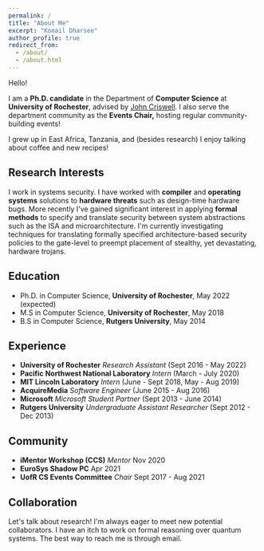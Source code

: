 ```yaml
---
permalink: /
title: "About Me"
excerpt: "Komail Dharsee"
author_profile: true
redirect_from: 
  - /about/
  - /about.html
---
```


Hello!

I am a **Ph.D. candidate** in the Department of **Computer Science** at  **University of Rochester**, advised by [John Criswell](https://www.cs.rochester.edu/u/criswell/ "John Criswell"). I also serve the department community as the **Events Chair,** hosting regular community-building events!

I grew up in East Africa, Tanzania, and (besides research) I enjoy talking about coffee and new recipes!

## Research Interests
I work in systems security. I have worked with **compiler** and **operating systems** solutions to **hardware threats** such as design-time hardware bugs. More recently I've gained significant interest in applying **formal methods** to specify and translate security between system abstractions such as the ISA and microarchitecture. I'm currently investigating techniques for translating formally specified architecture-based security policies to the gate-level to preempt placement of stealthy, yet devastating, hardware trojans.

## Education
* Ph.D. in Computer Science, **University of Rochester**, May 2022 (expected)
* M.S in Computer Science, **University of Rochester**, May 2018
* B.S in Computer Science, **Rutgers University**, May 2014

## Experience
* **University of Rochester** _Research Assistant_ (Sept 2016 - May 2022)
* **Pacific Northwest National Laboratory** _Intern_ (March - July 2020)
* **MIT Lincoln Laboratory** _Intern_ (June - Sept 2018, May - Aug 2019)
* **AcquireMedia** _Software Engineer_ (June 2015 - Aug 2016)
* **Microsoft** _Microsoft Student Partner_ (Sept 2013 - June 2014)
* **Rutgers University** _Undergraduate Assistant Researcher_ (Sept 2012 - Dec 2013)

## Community
* **iMentor Workshop (CCS)** _Mentor_ Nov 2020
* **EuroSys Shadow PC** Apr 2021
* **UofR CS Events Committee** _Chair_ Sept 2017 - Aug 2021 

## Collaboration
Let's talk about research! I'm always eager to meet new potential collaborators. I have an itch to work on formal reasoning over quantum systems. The best way to reach me is through email. 
